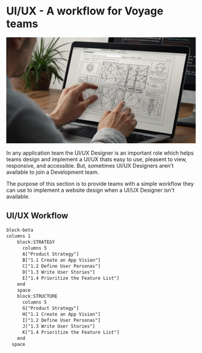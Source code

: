 # UI/UX - A workflow for Voyage teams

![UI/UX Designer at work](./assets/UI_UX_designer_at_work.jpeg)

In any application team the UI/UX Designer is an important role which helps
teams design and implement a UI/UX thats easy to use, pleasent to view,
responsive, and accessible. But, sometimes UI/UX Designers aren't available to
join a Development team.

The purpose of this section is to provide teams with a simple workflow they can
use to implement a website design when a UI/UX Designer isn't available.

## UI/UX Workflow

```mermaid
block-beta
columns 1
    block:STRATEGY
      columns 5
      A["Product Strategy"]
      B["1.1 Create an App Vision"]
      C["1.2 Define User Personas"]
      D["1.3 Write User Stories"]
      E["1.4 Prioritize the Feature List"]
    end
    space
    block:STRUCTURE
      columns 5
      G["Product Strategy"]
      H["1.1 Create an App Vision"]
      I["1.2 Define User Personas"]
      J["1.3 Write User Stories"]
      K["1.4 Prioritize the Feature List"]
    end
  space
```

